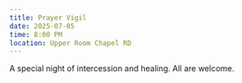```yaml
---
title: Prayer Vigil
date: 2025-07-05
time: 8:00 PM
location: Upper Room Chapel RD
---
```


A special night of intercession and healing. All are welcome.
